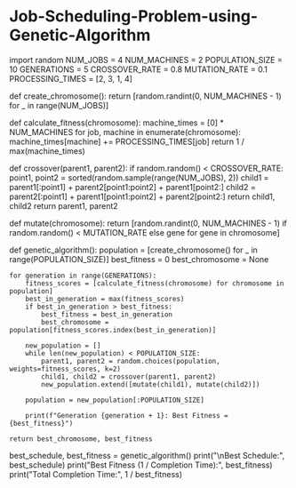 # Job-Scheduling-Problem-using-Genetic-Algorithm
import random
NUM_JOBS = 4
NUM_MACHINES = 2
POPULATION_SIZE = 10
GENERATIONS = 5
CROSSOVER_RATE = 0.8
MUTATION_RATE = 0.1
PROCESSING_TIMES = [2, 3, 1, 4] 


def create_chromosome():
    return [random.randint(0, NUM_MACHINES - 1) for _ in range(NUM_JOBS)]


def calculate_fitness(chromosome):
    machine_times = [0] * NUM_MACHINES
    for job, machine in enumerate(chromosome):
        machine_times[machine] += PROCESSING_TIMES[job]
    return 1 / max(machine_times)


def crossover(parent1, parent2):
    if random.random() < CROSSOVER_RATE:
        point1, point2 = sorted(random.sample(range(NUM_JOBS), 2))
        child1 = parent1[:point1] + parent2[point1:point2] + parent1[point2:]
        child2 = parent2[:point1] + parent1[point1:point2] + parent2[point2:]
        return child1, child2
    return parent1, parent2


def mutate(chromosome):
    return [random.randint(0, NUM_MACHINES - 1) if random.random() < MUTATION_RATE else gene for gene in chromosome]


def genetic_algorithm():
    population = [create_chromosome() for _ in range(POPULATION_SIZE)]
    best_fitness = 0
    best_chromosome = None

    for generation in range(GENERATIONS):
        fitness_scores = [calculate_fitness(chromosome) for chromosome in population]
        best_in_generation = max(fitness_scores)
        if best_in_generation > best_fitness:
            best_fitness = best_in_generation
            best_chromosome = population[fitness_scores.index(best_in_generation)]

        new_population = []
        while len(new_population) < POPULATION_SIZE:
            parent1, parent2 = random.choices(population, weights=fitness_scores, k=2)
            child1, child2 = crossover(parent1, parent2)
            new_population.extend([mutate(child1), mutate(child2)])

        population = new_population[:POPULATION_SIZE]

        print(f"Generation {generation + 1}: Best Fitness = {best_fitness}")

    return best_chromosome, best_fitness

best_schedule, best_fitness = genetic_algorithm()
print("\nBest Schedule:", best_schedule)
print("Best Fitness (1 / Completion Time):", best_fitness)
print("Total Completion Time:", 1 / best_fitness)

